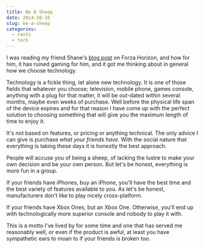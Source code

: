 ```yaml
---
title: Be A Sheep
date: 2014-10-16
slug: be-a-sheep
categories:
  - rants
  - tech
---
```


I was reading my friend Shane's [blog post](http://rainbowtrash.com/2014/10/15/why-forza-horizon-2-has-ruined-gaming-for-me/) on Forza Horizon, and how for him, it has ruined gaming for him, and it got me thinking about in general how we choose technology.

Technology is a fickle thing, let alone new technology. It is one of those fields that whatever you choose; television, mobile phone, games console, anything with a plug for that matter, it will be out-dated within several months, maybe even weeks of purchase. Well before the physical life span of the device expires and for that reason I have come up with the perfect solution to choosing something that will give you the maximum length of time to enjoy it.

It's not based on features, or pricing or anything technical. The only advice I can give is purchase *what your friends have.* With the social nature that everything is taking these days it is honestly the best approach.

People will accuse you of being a sheep, of lacking the lustre to make your own decision and be your own person. But let's be honest, everything is more fun in a group.

If your friends have iPhones, buy an iPhone, you'll have the best time and the best variety of features available to you. As let's be honest, manufacturers don't like to play nicely cross-platform.

If your friends have Xbox Ones, but an Xbox One. Otherwise, you'll end up with technologically more superior console and nobody to play it with.

This is a motto I've lived by for some time and one that has served me reasonably well, or even if the product is awful, at least you have sympathetic ears to moan to if your friends is broken too.
